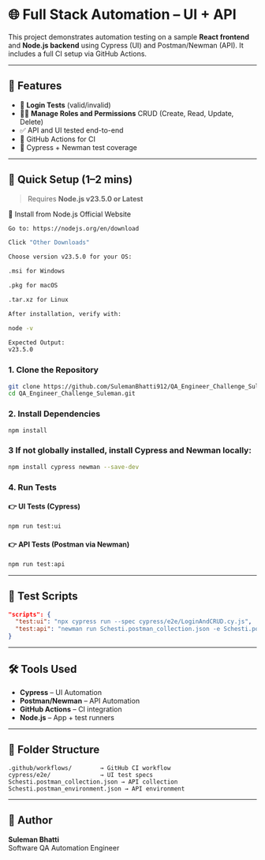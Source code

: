 # 🌐 Full Stack Automation – UI + API

This project demonstrates automation testing on a sample **React frontend** and **Node.js backend** using Cypress (UI) and Postman/Newman (API). It includes a full CI setup via GitHub Actions.

---

## 📁 Features

- 🔐 **Login Tests** (valid/invalid)
- 🧑‍💼 **Manage Roles and Permissions** CRUD (Create, Read, Update, Delete)
- ✅ API and UI tested end-to-end
- 🔄 GitHub Actions for CI
- 🧪 Cypress + Newman test coverage

---

## 🚀 Quick Setup (1–2 mins)

> Requires **Node.js v23.5.0 or Latest**

🔹 Install from Node.js Official Website

``` bash
Go to: https://nodejs.org/en/download

Click "Other Downloads"

Choose version v23.5.0 for your OS:

.msi for Windows

.pkg for macOS

.tar.xz for Linux

After installation, verify with:

node -v

Expected Output:
v23.5.0
```

### 1. Clone the Repository

```bash
git clone https://github.com/SulemanBhatti912/QA_Engineer_Challenge_Suleman.git
cd QA_Engineer_Challenge_Suleman.git
```

### 2. Install Dependencies

```bash
npm install
```

### 3 If not globally installed, install Cypress and Newman locally:

```bash
npm install cypress newman --save-dev
```

### 4. Run Tests

#### 👉 UI Tests (Cypress)

```bash
npm run test:ui
```

#### 👉 API Tests (Postman via Newman)

```bash
npm run test:api
```

---

## 🧪 Test Scripts

```json
"scripts": {
  "test:ui": "npx cypress run --spec cypress/e2e/LoginAndCRUD.cy.js",
  "test:api": "newman run Schesti.postman_collection.json -e Schesti.postman_environment.json -r cli,html --reporter-html-export reports/api-report.html"
}
```

---

## 🛠 Tools Used

- **Cypress** – UI Automation
- **Postman/Newman** – API Automation
- **GitHub Actions** – CI integration
- **Node.js** – App + test runners

---

## 📂 Folder Structure

```
.github/workflows/        → GitHub CI workflow
cypress/e2e/              → UI test specs
Schesti.postman_collection.json → API collection
Schesti.postman_environment.json → API environment
```

---

## 📄 Author

**Suleman Bhatti**  
Software QA Automation Engineer
